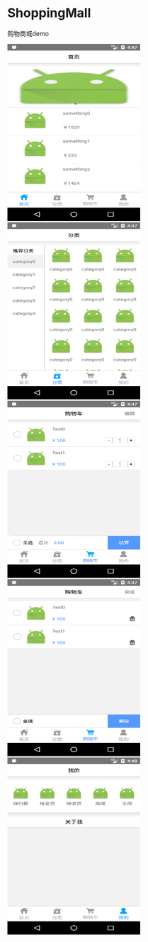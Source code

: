 # ShoppingMall
购物商城demo

<img src="https://github.com/forfor960/ShoppingMall/blob/master/pic/1.png" width="300" height="400">
<img src="https://github.com/forfor960/ShoppingMall/blob/master/pic/2.png" width="300" height="400">
<img src="https://github.com/forfor960/ShoppingMall/blob/master/pic/3.png" width="300" height="400">
<img src="https://github.com/forfor960/ShoppingMall/blob/master/pic/4.png" width="300" height="400">
<img src="https://github.com/forfor960/ShoppingMall/blob/master/pic/5.png" width="300" height="400">

